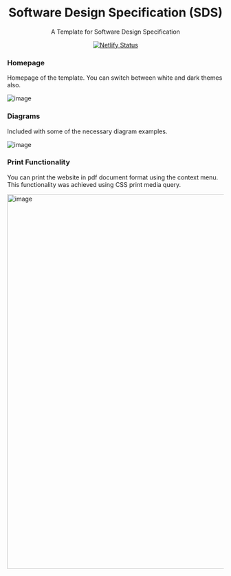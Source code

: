 <div align="center">
  <h1> Software Design Specification (SDS) </h1>
  <p>A Template for Software Design Specification</p>
  
  [![Netlify Status](https://api.netlify.com/api/v1/badges/562ef054-6fdc-4ef0-a4cf-b4408b11cad3/deploy-status)](https://app.netlify.com/sites/sds-template/deploys)
  <br>
</div>

### Homepage
Homepage of the template. You can switch between white and dark themes also. <br>

![image](https://github.com/MusfiqDehan/SDS/assets/47440165/fcea0af8-075f-412c-b234-0c92e0682b59)

### Diagrams
Included with some of the necessary diagram examples. <br>

![image](https://github.com/MusfiqDehan/SDS/assets/47440165/c1f779d6-e189-4841-86cb-43bfe3810612)

### Print Functionality
You can print the website in pdf document format using the context menu. This functionality was achieved using CSS print media query. <br>

<img width="872" alt="image" src="https://github.com/MusfiqDehan/SDS/assets/47440165/76c64b10-154d-4b1d-a25e-1e57487f6ff8">





